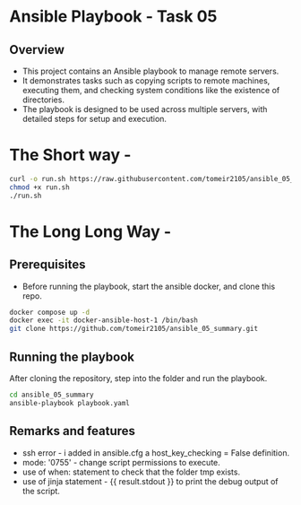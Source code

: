 # Ansible Playbook - Task 05

## Overview
- This project contains an Ansible playbook to manage remote servers. 
- It demonstrates tasks such as copying scripts to remote machines, executing them, and checking system conditions like the existence of 
  directories.
- The playbook is designed to be used across multiple servers, with detailed steps for setup and execution.

# The Short way - 
```bash
curl -o run.sh https://raw.githubusercontent.com/tomeir2105/ansible_05_summary/main/first_install/run.sh
chmod +x run.sh
./run.sh
```

# The Long Long Way -
## Prerequisites
- Before running the playbook, start the ansible docker, and clone this repo.
```bash
docker compose up -d
docker exec -it docker-ansible-host-1 /bin/bash
git clone https://github.com/tomeir2105/ansible_05_summary.git
```  
## Running the playbook
After cloning the repository, step into the folder and run the playbook.
```bash
cd ansible_05_summary
ansible-playbook playbook.yaml
```
## Remarks and features
- ssh error - i added in ansible.cfg a host_key_checking = False definition.
- mode: '0755' - change script permissions to execute.
- use of when: statement to check that the folder tmp exists.
- use of jinja statement - {{ result.stdout }} to print the debug output of the script.



